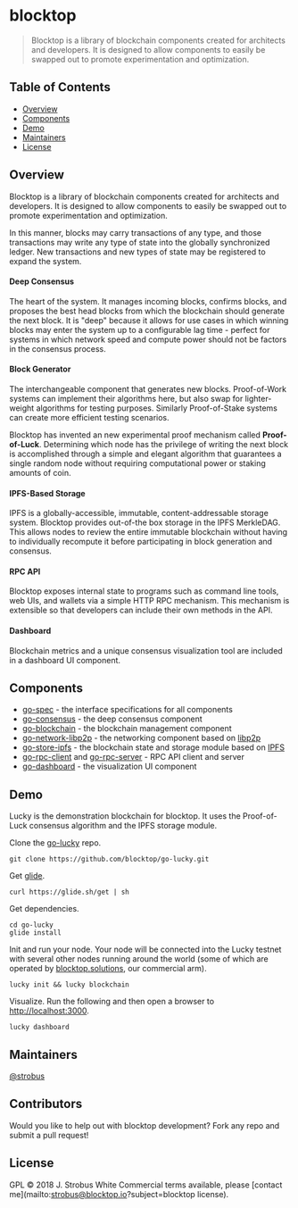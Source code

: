 # blocktop

> Blocktop is a library of blockchain components created for architects and developers. It is designed to allow components to easily be swapped out to promote experimentation and optimization.

## Table of Contents

- [Overview](#overview)
- [Components](#components)
- [Demo](#demo)
- [Maintainers](#maintainers)
- [License](#license)

## Overview

Blocktop is a library of blockchain components created for architects and developers. It is designed to allow components to easily be swapped out to promote experimentation and optimization. 

In this manner, blocks may carry transactions of any type, and those transactions may write any type of state into the globally synchronized ledger. New transactions and new types of state may be registered to expand the system.

#### Deep Consensus
 
The heart of the system. It manages incoming blocks, confirms blocks, and proposes the best head blocks from which the blockchain should generate the next block. It is "deep" because it allows for use cases in which winning blocks may enter the system up to a configurable lag time - perfect for systems in which network speed and compute power should not be factors in the consensus process.

#### Block Generator

The interchangeable component that generates new blocks. Proof-of-Work systems can implement their algorithms here, but also swap for lighter-weight algorithms for testing purposes. Similarly Proof-of-Stake systems can create more efficient testing scenarios.

Blocktop has invented an new experimental proof mechanism called **Proof-of-Luck**. Determining which node has the privilege of writing the next block is accomplished through a simple and elegant algorithm that guarantees a single random node without requiring computational power or staking amounts of coin.

#### IPFS-Based Storage

IPFS is a globally-accessible, immutable, content-addressable storage system. Blocktop provides out-of-the box storage in the IPFS MerkleDAG. This allows nodes to review the entire immutable blockchain without having to individually recompute it before participating in block generation and consensus.

#### RPC API

Blocktop exposes internal state to programs such as command line tools, web UIs, and wallets via a simple HTTP RPC mechanism. This mechanism is extensible so that developers can include their own methods in the API.

#### Dashboard

Blockchain metrics and a unique consensus visualization tool are included in a dashboard UI component.

## Components

* [go-spec](https://github.com/blocktop/go-spec) - the interface specifications for all components
* [go-consensus](https://github.com/blocktop/go-consensus) - the deep consensus component
* [go-blockchain](https://github.com/blocktop/go-blockchain) - the blockchain management component
* [go-network-libp2p](https://github.com/blocktop/go-network-libp2p) - the networking component based on [libp2p](https://libp2p.io/)
* [go-store-ipfs](https://github.com/blocktop/go-store-ipfs) - the blockchain state and storage module based on [IPFS](https://ipfs.io/)
* [go-rpc-client](https://github.com/blocktop/go-rpc-client) and [go-rpc-server](https://github.com/blocktop/go-rpc-server) - RPC API client and server
* [go-dashboard](https://github.com/blocktop/go-dashboard) - the visualization UI component

## Demo

Lucky is the demonstration blockchain for blocktop. It uses the Proof-of-Luck consensus algorithm and the IPFS storage module.

Clone the [go-lucky](https://github.com/blocktop/go-lucky) repo.
```
git clone https://github.com/blocktop/go-lucky.git
```

Get [glide](https://glide.sh/).
```
curl https://glide.sh/get | sh
```

Get dependencies.
```
cd go-lucky
glide install
```

Init and run your node. Your node will be connected into the Lucky testnet with several other nodes running around the world (some of which are operated by [blocktop.solutions](http://blocktop.solutions), our commercial arm).
```
lucky init && lucky blockchain
```

Visualize. Run the following and then open a browser to [http://localhost:3000](http://localhost:3000).
```
lucky dashboard
```

## Maintainers

[@strobus](https://github.com/strobus)

## Contributors

Would you like to help out with blocktop development? Fork any repo and submit a pull request!

## License

GPL © 2018 J. Strobus White
Commercial terms available, please [contact me](mailto:strobus@blocktop.io?subject=blocktop license).
